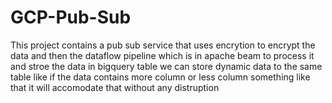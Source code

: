 # GCP-Pub-Sub

This project contains a pub sub service that uses encrytion to encrypt the data and then the dataflow pipeline which is in apache beam to process it and  stroe the data in bigquery table
we can store dynamic data to the same table like if the data contains more column or less column something like that it will accomodate that without any distruption
